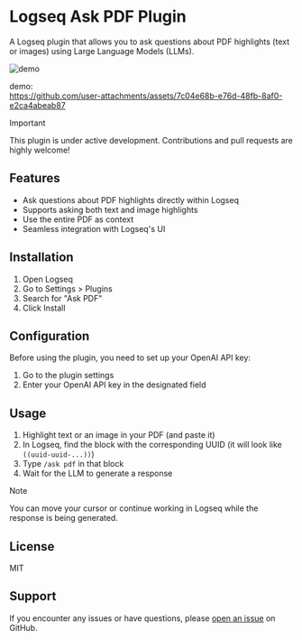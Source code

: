 # Logseq Ask PDF Plugin

A Logseq plugin that allows you to ask questions about PDF highlights (text or images) using Large Language Models (LLMs).

![demo](demo.gif)

demo:  
https://github.com/user-attachments/assets/7c04e68b-e76d-48fb-8af0-e2ca4abeab87

> [!Important]
> This plugin is under active development. Contributions and pull requests are highly welcome!

## Features

- Ask questions about PDF highlights directly within Logseq
- Supports asking both text and image highlights
- Use the entire PDF as context
- Seamless integration with Logseq's UI

## Installation

1. Open Logseq
2. Go to Settings > Plugins
3. Search for "Ask PDF"
4. Click Install

## Configuration

Before using the plugin, you need to set up your OpenAI API key:

1. Go to the plugin settings
2. Enter your OpenAI API key in the designated field

## Usage

1. Highlight text or an image in your PDF (and paste it)
2. In Logseq, find the block with the corresponding UUID (it will look like `((uuid-uuid-...))`)
3. Type `/ask pdf` in that block
4. Wait for the LLM to generate a response

> [!Note]
> You can move your cursor or continue working in Logseq while the response is being generated.

## License

MIT

## Support

If you encounter any issues or have questions, please [open an issue](https://github.com/hi-jin/logseq-ask-pdf-plugin/issues) on GitHub.
